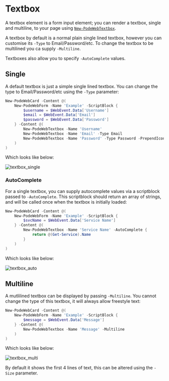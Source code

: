 # Textbox

A textbox element is a form input element; you can render a textbox, single and multiline, to your page using [`New-PodeWebTextbox`](../../../Functions/Elements/New-PodeWebTextbox).

A textbox by default is a normal plain single lined textbox, however you can customise its `-Type` to Email/Password/etc. To change the textbox to be multilined you ca supply `-Multiline`.

Textboxes also allow you to specify `-AutoComplete` values.

## Single

A default textbox is just a simple single lined textbox. You can change the type to Email/Password/etc using the `-Type` parameter:

```powershell
New-PodeWebCard -Content @(
    New-PodeWebForm -Name 'Example' -ScriptBlock {
        $username = $WebEvent.Data['Username']
        $email = $WebEvent.Data['Email']
        $password = $WebEvent.Data['Password']
    } -Content @(
        New-PodeWebTextbox -Name 'Username'
        New-PodeWebTextbox -Name 'Email' -Type Email
        New-PodeWebTextbox -Name 'Password' -Type Password -PrependIcon Lock
    )
)
```

Which looks like below:

![textbox_single](../../../images/textbox_single.png)

### AutoComplete

For a single textbox, you can supply autocomplete values via a scriptblock passed to `-AutoComplete`. This scriptblock should return an array of strings, and will be called once when the textbox is initially loaded:

```powershell
New-PodeWebCard -Content @(
    New-PodeWebForm -Name 'Example' -ScriptBlock {
        $svcName = $WebEvent.Data['Service Name']
    } -Content @(
        New-PodeWebTextbox -Name 'Service Name' -AutoComplete {
            return @(Get-Service).Name
        }
    )
)
```

Which looks like below:

![textbox_auto](../../../images/textbox_auto.png)

## Multiline

A mutlilined textbox can be displayed by passing `-Multiline`. You cannot change the type of this textbox, it will always allow freestyle text:

```powershell
New-PodeWebCard -Content @(
    New-PodeWebForm -Name 'Example' -ScriptBlock {
        $message = $WebEvent.Data['Message']
    } -Content @(
        New-PodeWebTextbox -Name 'Message' -Multiline
    )
)
```

Which looks like below:

![textbox_multi](../../../images/textbox_multi.png)

By default it shows the first 4 lines of text, this can be altered using the `-Size` parameter.
